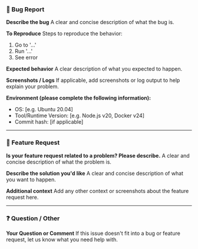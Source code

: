 <!--
Thank you for submitting an issue!

Please fill out the information below to help us understand and address your issue quickly.
-->

### 🐛 Bug Report

**Describe the bug**
A clear and concise description of what the bug is.

**To Reproduce**
Steps to reproduce the behavior:
1. Go to '...'
2. Run '...'
3. See error

**Expected behavior**
A clear description of what you expected to happen.

**Screenshots / Logs**
If applicable, add screenshots or log output to help explain your problem.

**Environment (please complete the following information):**
- OS: [e.g. Ubuntu 20.04]
- Tool/Runtime Version: [e.g. Node.js v20, Docker v24]
- Commit hash: [if applicable]

---

### 🚀 Feature Request

**Is your feature request related to a problem? Please describe.**
A clear and concise description of what the problem is.

**Describe the solution you'd like**
A clear and concise description of what you want to happen.

**Additional context**
Add any other context or screenshots about the feature request here.

---

### ❓ Question / Other

**Your Question or Comment**
If this issue doesn't fit into a bug or feature request, let us know what you need help with.
